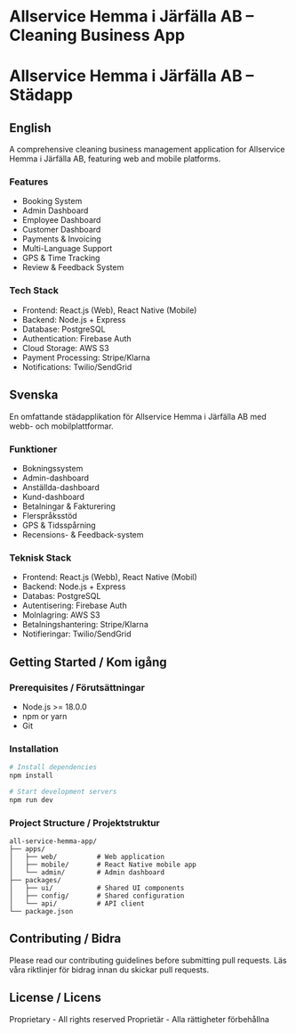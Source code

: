 # Allservice Hemma i Järfälla AB – Cleaning Business App
# Allservice Hemma i Järfälla AB – Städapp

## English
A comprehensive cleaning business management application for Allservice Hemma i Järfälla AB, featuring web and mobile platforms.

### Features
- Booking System
- Admin Dashboard
- Employee Dashboard
- Customer Dashboard
- Payments & Invoicing
- Multi-Language Support
- GPS & Time Tracking
- Review & Feedback System

### Tech Stack
- Frontend: React.js (Web), React Native (Mobile)
- Backend: Node.js + Express
- Database: PostgreSQL
- Authentication: Firebase Auth
- Cloud Storage: AWS S3
- Payment Processing: Stripe/Klarna
- Notifications: Twilio/SendGrid

## Svenska
En omfattande städapplikation för Allservice Hemma i Järfälla AB med webb- och mobilplattformar.

### Funktioner
- Bokningssystem
- Admin-dashboard
- Anställda-dashboard
- Kund-dashboard
- Betalningar & Fakturering
- Flerspråksstöd
- GPS & Tidsspårning
- Recensions- & Feedback-system

### Teknisk Stack
- Frontend: React.js (Webb), React Native (Mobil)
- Backend: Node.js + Express
- Databas: PostgreSQL
- Autentisering: Firebase Auth
- Molnlagring: AWS S3
- Betalningshantering: Stripe/Klarna
- Notifieringar: Twilio/SendGrid

## Getting Started / Kom igång

### Prerequisites / Förutsättningar
- Node.js >= 18.0.0
- npm or yarn
- Git

### Installation
```bash
# Install dependencies
npm install

# Start development servers
npm run dev
```

### Project Structure / Projektstruktur
```
all-service-hemma-app/
├── apps/
│   ├── web/          # Web application
│   ├── mobile/       # React Native mobile app
│   └── admin/        # Admin dashboard
├── packages/
│   ├── ui/           # Shared UI components
│   ├── config/       # Shared configuration
│   └── api/          # API client
└── package.json
```

## Contributing / Bidra
Please read our contributing guidelines before submitting pull requests.
Läs våra riktlinjer för bidrag innan du skickar pull requests.

## License / Licens
Proprietary - All rights reserved
Proprietär - Alla rättigheter förbehållna 